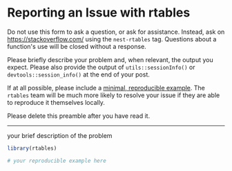 # Reporting an Issue with rtables

Do not use this form to ask a question, or ask for assistance. Instead, ask on https://stackoverflow.com/ using the `nest-rtables` tag. Questions about a function's use will be closed without a response.

Please briefly describe your problem and, when relevant, the output you expect.
Please also provide the output of `utils::sessionInfo()` or
`devtools::session_info()` at the end of your post.

If at all possible, please include a [minimal, reproducible
example](https://stackoverflow.com/questions/5963269/how-to-make-a-great-r-reproducible-example).
The `rtables` team will be much more likely to resolve your issue if they are
able to reproduce it themselves locally.

Please delete this preamble after you have read it.

---

your brief description of the problem

```r
library(rtables)

# your reproducible example here

```
